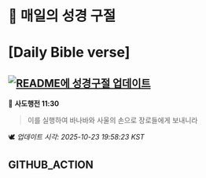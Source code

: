 # 🙏 매일의 성경 구절
# [Daily Bible verse]
## [![README에 성경구절 업데이트](https://github.com/DONGSUKA/first_test/actions/workflows/update-readme-bible.yml/badge.svg)](https://github.com/DONGSUKA/first_test/actions/workflows/update-readme-bible.yml)
<!-- START_BIBLE_VERSE -->
📖 **사도행전 11:30**
> 이를 실행하여 바나바와 사울의 손으로 장로들에게 보내니라

🕊️ _업데이트 시각: 2025-10-23 19:58:23 KST_
  <!-- END_BIBLE_VERSE -->
## GITHUB_ACTION
